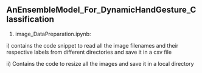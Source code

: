 ## AnEnsembleModel_For_DynamicHandGesture_Classification

1. image_DataPreparation.ipynb: 
  
  i) contains the code snippet to read all the image filenames and their respective labels from different directories and save it in a csv file
  
 ii) Contains the code to resize all the images and save it in a local directory
